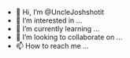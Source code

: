- 👋 Hi, I’m @UncleJoshshotit
- 👀 I’m interested in ...
- 🌱 I’m currently learning ...
- 💞️ I’m looking to collaborate on ...
- 📫 How to reach me ...

<!---
UncleJoshshotit/UncleJoshshotit is a ✨ special ✨ repository because its `README.md` (this file) appears on your GitHub profile.
You can click the Preview link to take a look at your changes.
--->
